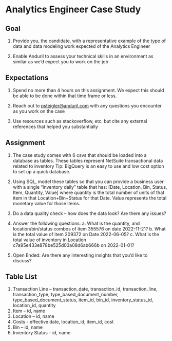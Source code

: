 # Analytics Engineer Case Study

## Goal
1. Provide you, the candidate, with a representative example of the type of data and data modeling work expected of the Analytics Engineer

1. Enable Anduril to assess your technical skills in an environment as similar as we’d expect you to work on the job

## Expectations
1. Spend no more than 4 hours on this assignment. We expect this should be able  to be done within that time frame or less.

1. Reach out to psteigler@anduril.com with any questions you encounter as you  work on the case

1. Use resources such as stackoverflow, etc. but cite any external references that  helped you substantially

## Assignment
1. The case study comes with 6 csvs that should be loaded into a database as  tables. These tables represent NetSuite transactional data related to inventory
Tip: BigQuery is an easy to use and low cost option to set up a quick database.

2. Using SQL, model these tables so that you can provide a business user with a  single “inventory daily” table that has: [Date, Location, Bin, Status, Item, Quantity,  Value] where quantity is the total number of units of that item in that  Location+Bin+Status for that Date. Value represents the total monetary value for those items.

3. Do a data quality check – how does the data look? Are there any issues?

4. Answer the following questions:
    a. What is the quantity, and location/bin/status combos of item 355576 on  date 2022-11-21?
    b. What is the total value of item 209372 on Date 2022-06-05?
    c. What is the total value of inventory in Location c7a95e433e878be525d03a08d6ab666b on 2022-01-01?

5. Open Ended: Are there any interesting insights that you’d like to discuss?

## Table List
1. Transaction Line – transaction_date, transaction_id, transaction_line, transaction_type,
type_based_document_number, type_based_document_status, item_id, bin_id, inventory_status_id, location_id,  quantity
1. Item – id, name
1. Location – id, name
1. Costs - effective date, location_id, item_id, cost
1. Bin – id, name
1. Inventory Status – id, name

